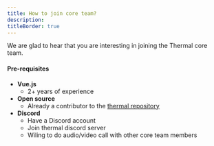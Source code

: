 ```yaml
---
title: How to join core team?
description: 
titleBorder: true
---
```


We are glad to hear that you are interesting in joining the Thermal core team.

#### Pre-requisites

- **Vue.js**
	- 2+ years of experience
- **Open source**
	- Already a contributor to the [thermal repository](https://github.com/gitthermal/thermal/)
- **Discord**
	- Have a Discord account
	- Join thermal discord server
	- Wiling to do audio/video call with other core team members
